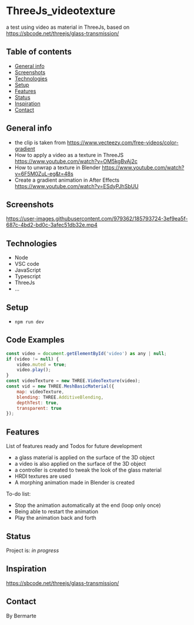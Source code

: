 # ThreeJs_videotexture
a test using video as material in ThreeJs, based on https://sbcode.net/threejs/glass-transmission/

## Table of contents

- [General info](#general-info)
- [Screenshots](#screenshots)
- [Technologies](#technologies)
- [Setup](#setup)
- [Features](#features)
- [Status](#status)
- [Inspiration](#inspiration)
- [Contact](#contact)

## General info

- the clip is taken from https://www.vecteezy.com/free-videos/color-gradient
- How to apply a video as a texture in ThreeJS https://www.youtube.com/watch?v=OM5kgBvAj2c
- How to unwrap a texture in Blender https://www.youtube.com/watch?v=6F5M0ZuL-eg&t=48s
- Create a gradient animation in After Effects https://www.youtube.com/watch?v=ESdyPJhSbUU

## Screenshots

https://user-images.githubusercontent.com/979362/185793724-3ef9ea5f-687c-4bd2-bd0c-3afec51db32e.mp4

## Technologies

- Node
- VSC code
- JavaScript
- Typescript
- ThreeJs
- ...

## Setup

- `npm run dev`

## Code Examples

```js
const video = document.getElementById('video') as any | null;
if (video != null) {
    video.muted = true;
    video.play();
}
const videoTexture = new THREE.VideoTexture(video);
const vid = new THREE.MeshBasicMaterial({
    map: videoTexture,
    blending: THREE.AdditiveBlending,
    depthTest: true,
    transparent: true
});
```

## Features

List of features ready and Todos for future development

- a glass material is applied on the surface of the 3D object
- a video is also applied on the surface of the 3D object
- a controller is created to tweak the look of the glass material
- HRDI textures are used
- A morphing animation made in Blender is created

To-do list:

- Stop the animation automatically at the end (loop only once)
- Being able to restart the animation
- Play the animation back and forth

## Status

Project is: _in progress_

## Inspiration

https://sbcode.net/threejs/glass-transmission/

## Contact

By Bermarte


